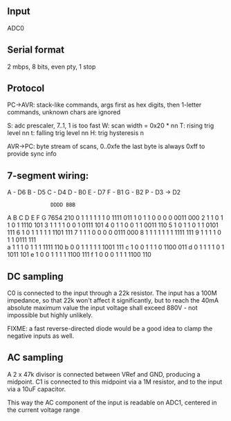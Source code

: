 ## Input

ADC0


## Serial format

2 mbps, 8 bits, even pty, 1 stop


## Protocol

PC->AVR: stack-like commands, args first as hex digits, then 1-letter commands, unknown chars are ignored

<n>S: adc prescaler, 7..1, 1 is too fast
<nn>W: scan width = 0x20 * nn
<nn>T: rising trig level nn
<nn>t: falling trig level nn
<n>H: trig hysteresis n

AVR->PC: byte stream of <width> scans, 0..0xfe
the last byte is always 0xff to provide sync info


## 7-segment wiring:
A - D6
B - D5
C - D4
D - B0
E - D7
F - B1
G - B2
P - D3 -> D2

                  DDDD BBB
   A B C D E F G  7654 210 
0  1 1 1 1 1 1 0  1111 011 
1  0 1 1 0 0 0 0  0011 000 
2  1 1 0 1 1 0 1  1110 101 
3  1 1 1 1 0 0 1  0111 101 
4  0 1 1 0 0 1 1  0011 110 
5  1 0 1 1 0 1 1  0101 111 
6  1 0 1 1 1 1 1  1101 111 
7  1 1 1 0 0 0 0  0111 000 
8  1 1 1 1 1 1 1  1111 111 
9  1 1 1 1 0 1 1  0111 111  
a  1 1 1 0 1 1 1  1111 110 
b  0 0 1 1 1 1 1  1001 111 
c  1 0 0 1 1 1 0  1100 011 
d  0 1 1 1 1 0 1  1011 101 
e  1 0 0 1 1 1 1  1100 111 
f  1 0 0 0 1 1 1  1100 110 

## DC sampling

C0 is connected to the input through a 22k resistor. The input has a 100M impedance, so that 22k
won't affect it significantly, but to reach the 40mA absolute maximum value the input voltage
shall exceed 880V - not impossible but highly unlikely.

FIXME: a fast reverse-directed diode would be a good idea to clamp the negative inputs as well.

## AC sampling

A 2 x 47k divisor is connected between VRef and GND, producing a midpoint. C1 is connected to
this midpoint via a 1M resistor, and to the input via a 10uF capacitor.

This way the AC component of the input is readable on ADC1, centered in the current voltage range
